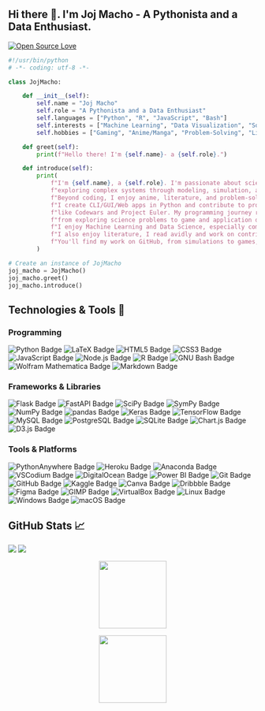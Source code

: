 ## Hi there 👋. I'm Joj Macho - A Pythonista and a Data Enthusiast.

[![Open Source Love](https://badges.frapsoft.com/os/v1/open-source.svg?v=102)](https://github.com/ellerbrock/open-source-badge/)

```python
#!/usr/bin/python
# -*- coding: utf-8 -*-

class JojMacho:

    def __init__(self):
        self.name = "Joj Macho"
        self.role = "A Pythonista and a Data Enthusiast"
        self.languages = ["Python", "R", "JavaScript", "Bash"]
        self.interests = ["Machine Learning", "Data Visualization", "Software Development", "Web Development"]
        self.hobbies = ["Gaming", "Anime/Manga", "Problem-Solving", "Literature", "Technology"]

    def greet(self):
        print(f"Hello there! I'm {self.name}- a {self.role}.")

    def introduce(self):
        print(
            f"I'm {self.name}, a {self.role}. I'm passionate about science and programming; "
            f"exploring complex systems through modeling, simulation, and data analysis. "
            f"Beyond coding, I enjoy anime, literature, and problem-solving. "
            f"I create CLI/GUI/Web apps in Python and contribute to problem-solving on platforms "
            f"like Codewars and Project Euler. My programming journey revolves around Python, "
            f"from exploring science problems to game and application development. "
            f"I enjoy Machine Learning and Data Science, especially computer vision and natural language processing. "
            f"I also enjoy literature, I read avidly and work on contributing through technical blogs and articles. "
            f"You'll find my work on GitHub, from simulations to games, and more. "
        )

# Create an instance of JojMacho
joj_macho = JojMacho()
joj_macho.greet()
joj_macho.introduce()
```


## Technologies & Tools 🔧

### Programming
![Python Badge](https://img.shields.io/badge/Python-3776AB?logo=python&logoColor=fff&style=plastic)
![LaTeX Badge](https://img.shields.io/badge/LaTeX-008080?logo=latex&logoColor=fff&style=plastic)
![HTML5 Badge](https://img.shields.io/badge/HTML5-E34F26?logo=html5&logoColor=fff&style=plastic)
![CSS3 Badge](https://img.shields.io/badge/CSS3-1572B6?logo=css3&logoColor=fff&style=plastic)
![JavaScript Badge](https://img.shields.io/badge/JavaScript-F7DF1E?logo=javascript&logoColor=000&style=plastic)
![Node.js Badge](https://img.shields.io/badge/Node.js-393?logo=nodedotjs&logoColor=fff&style=plastic)
![R Badge](https://img.shields.io/badge/R-276DC3?logo=r&logoColor=fff&style=plastic)
![GNU Bash Badge](https://img.shields.io/badge/GNU%20Bash-4EAA25?logo=gnubash&logoColor=fff&style=plastic)
![Wolfram Mathematica Badge](https://img.shields.io/badge/Wolfram%20Mathematica-D10?logo=wolframmathematica&logoColor=fff&style=plastic)
![Markdown Badge](https://img.shields.io/badge/Markdown-000?logo=markdown&logoColor=fff&style=plastic)


### Frameworks & Libraries
![Flask Badge](https://img.shields.io/badge/Flask-000?logo=flask&logoColor=fff&style=plastic)
![FastAPI Badge](https://img.shields.io/badge/FastAPI-009688?logo=fastapi&logoColor=fff&style=plastic)
![SciPy Badge](https://img.shields.io/badge/SciPy-8CAAE6?logo=scipy&logoColor=fff&style=plastic)
![SymPy Badge](https://img.shields.io/badge/SymPy-3B5526?logo=sympy&logoColor=fff&style=plastic)
![NumPy Badge](https://img.shields.io/badge/NumPy-013243?logo=numpy&logoColor=fff&style=plastic)
![pandas Badge](https://img.shields.io/badge/pandas-150458?logo=pandas&logoColor=fff&style=plastic)
![Keras Badge](https://img.shields.io/badge/Keras-D00000?logo=keras&logoColor=fff&style=plastic)
![TensorFlow Badge](https://img.shields.io/badge/TensorFlow-FF6F00?logo=tensorflow&logoColor=fff&style=plastic)
![MySQL Badge](https://img.shields.io/badge/MySQL-4479A1?logo=mysql&logoColor=fff&style=plastic)
![PostgreSQL Badge](https://img.shields.io/badge/PostgreSQL-4169E1?logo=postgresql&logoColor=fff&style=plastic)
![SQLite Badge](https://img.shields.io/badge/SQLite-003B57?logo=sqlite&logoColor=fff&style=plastic)
![Chart.js Badge](https://img.shields.io/badge/Chart.js-FF6384?logo=chartdotjs&logoColor=fff&style=plastic)
![D3.js Badge](https://img.shields.io/badge/D3.js-F9A03C?logo=d3dotjs&logoColor=fff&style=plastic)

### Tools & Platforms
![PythonAnywhere Badge](https://img.shields.io/badge/PythonAnywhere-1D9FD7?logo=pythonanywhere&logoColor=fff&style=plastic)
![Heroku Badge](https://img.shields.io/badge/Heroku-430098?logo=heroku&logoColor=fff&style=plastic)
![Anaconda Badge](https://img.shields.io/badge/Anaconda-44A833?logo=anaconda&logoColor=fff&style=plastic)
![VSCodium Badge](https://img.shields.io/badge/VSCodium-2F80ED?logo=vscodium&logoColor=fff&style=plastic)
![DigitalOcean Badge](https://img.shields.io/badge/DigitalOcean-0080FF?logo=digitalocean&logoColor=fff&style=plastic)
![Power BI Badge](https://img.shields.io/badge/Power%20BI-F2C811?logo=powerbi&logoColor=000&style=plastic)
![Git Badge](https://img.shields.io/badge/Git-F05032?logo=git&logoColor=fff&style=plastic)
![GitHub Badge](https://img.shields.io/badge/GitHub-181717?logo=github&logoColor=fff&style=plastic)
![Kaggle Badge](https://img.shields.io/badge/Kaggle-20BEFF?logo=kaggle&logoColor=fff&style=plastic)
![Canva Badge](https://img.shields.io/badge/Canva-00C4CC?logo=canva&logoColor=fff&style=plastic)
![Dribbble Badge](https://img.shields.io/badge/Dribbble-EA4C89?logo=dribbble&logoColor=fff&style=plastic)
![Figma Badge](https://img.shields.io/badge/Figma-F24E1E?logo=figma&logoColor=fff&style=plastic)
![GIMP Badge](https://img.shields.io/badge/GIMP-5C5543?logo=gimp&logoColor=fff&style=plastic)
![VirtualBox Badge](https://img.shields.io/badge/VirtualBox-183A61?logo=virtualbox&logoColor=fff&style=plastic)
![Linux Badge](https://img.shields.io/badge/Linux-FCC624?logo=linux&logoColor=000&style=plastic)
![Windows Badge](https://img.shields.io/badge/Windows-0078D4?logo=windows&logoColor=fff&style=plastic)
![macOS Badge](https://img.shields.io/badge/macOS-000?logo=macos&logoColor=fff&style=plastic)


## GitHub Stats 📈

<img src="https://komarev.com/ghpvc/?username=joj-macho&style=plastic&label=Views">
<img src="https://badges.pufler.dev/visits/joj-macho/joj-macho?color=black&logo=github">

<p align="center">
    <img height="137px" src="https://github-readme-stats.vercel.app/api?username=joj-macho&theme=gotham&show_icons=true&hide_border=true&count_private=true" />
</p>
<p align="center">
    <img height="137px" src="https://github-readme-stats.vercel.app/api/top-langs/?username=joj-macho&theme=gotham&show_icons=true&hide_border=true&layout=compact" />
</p>
<!-- ![joj-macho's Streak](https://github-readme-streak-stats.herokuapp.com/?user=joj-macho&theme=gotham&hide_border=true) -->




<!-- ## Blog & Writing 📝 

- [My Tech Blog](https://medium.com/@jojmacho) - A collection of my writings on covering programming, data science, and more.

- [Dev.to](https://dev.to/your-devto-username) - Follow my contributions on Dev.to for programming and tech-related articles.

- [LinkedIn Articles](https://www.linkedin.com/in/your-linkedin-profile/articles/) - Browse through my articles on LinkedIn, where I discuss data science, programming, and more.


Feel free to check out my blog and articles for more in-depth insights into my work and thoughts! -->


